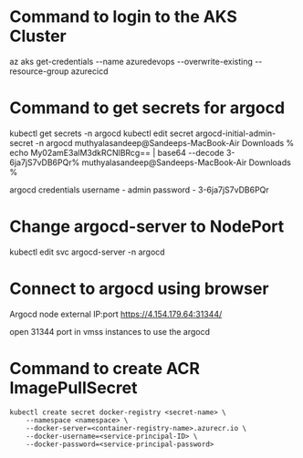 # Command to login to the AKS Cluster

az aks get-credentials --name azuredevops --overwrite-existing --resource-group azurecicd

# Command to get secrets for argocd

kubectl get secrets -n argocd
kubectl edit secret argocd-initial-admin-secret -n argocd
muthyalasandeep@Sandeeps-MacBook-Air Downloads % echo My02amE3alM3dkRCNlBRcg== | base64 --decode
3-6ja7jS7vDB6PQr%                                                                                                                                muthyalasandeep@Sandeeps-MacBook-Air Downloads % 

argocd credentials
username - admin
password - 3-6ja7jS7vDB6PQr

# Change argocd-server to NodePort
kubectl edit svc argocd-server -n argocd


# Connect to argocd using browser

Argocd node external IP:port
https://4.154.179.64:31344/

open 31344 port in vmss instances to use the argocd


# Command to create ACR ImagePullSecret

```
kubectl create secret docker-registry <secret-name> \
    --namespace <namespace> \
    --docker-server=<container-registry-name>.azurecr.io \
    --docker-username=<service-principal-ID> \
    --docker-password=<service-principal-password>
```
